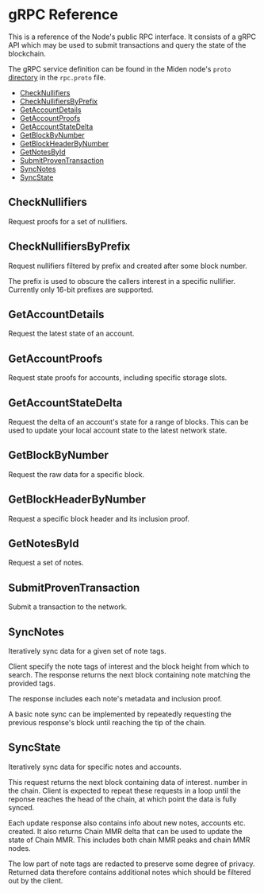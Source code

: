 # gRPC Reference

This is a reference of the Node's public RPC interface. It consists of a gRPC API which may be used to submit
transactions and query the state of the blockchain.

The gRPC service definition can be found in the Miden node's `proto`
[directory](https://github.com/0xmiden/miden-node/tree/main/proto) in the `rpc.proto` file.

<!--toc:start-->

- [CheckNullifiers](#checknullifiers)
- [CheckNullifiersByPrefix](#checknullifiersbyprefix)
- [GetAccountDetails](#getaccountdetails)
- [GetAccountProofs](#getaccountproofs)
- [GetAccountStateDelta](#getaccountstatedelta)
- [GetBlockByNumber](#getblockbynumber)
- [GetBlockHeaderByNumber](#getblockheaderbynumber)
- [GetNotesById](#getnotesbyid)
- [SubmitProvenTransaction](#submitproventransaction)
- [SyncNotes](#syncnotes)
- [SyncState](#syncstate)

<!--toc:end-->

## CheckNullifiers

Request proofs for a set of nullifiers.

## CheckNullifiersByPrefix

Request nullifiers filtered by prefix and created after some block number.

The prefix is used to obscure the callers interest in a specific nullifier. Currently only 16-bit prefixes are
supported.

## GetAccountDetails

Request the latest state of an account.

## GetAccountProofs

Request state proofs for accounts, including specific storage slots.

## GetAccountStateDelta

Request the delta of an account's state for a range of blocks. This can be used to update your local account state to
the latest network state.

## GetBlockByNumber

Request the raw data for a specific block.

## GetBlockHeaderByNumber

Request a specific block header and its inclusion proof.

## GetNotesById

Request a set of notes.

## SubmitProvenTransaction

Submit a transaction to the network.

## SyncNotes

Iteratively sync data for a given set of note tags.

Client specify the note tags of interest and the block height from which to search. The response returns the next block
containing note matching the provided tags.

The response includes each note's metadata and inclusion proof.

A basic note sync can be implemented by repeatedly requesting the previous response's block until reaching the tip of
the chain.

## SyncState

Iteratively sync data for specific notes and accounts.

This request returns the next block containing data of interest. number in the chain. Client is expected to repeat these
requests in a loop until the reponse reaches the head of the chain, at which point the data is fully synced.

Each update response also contains info about new notes, accounts etc. created. It also returns Chain MMR delta that can
be used to update the state of Chain MMR. This includes both chain MMR peaks and chain MMR nodes.

The low part of note tags are redacted to preserve some degree of privacy. Returned data therefore contains additional
notes which should be filtered out by the client.
